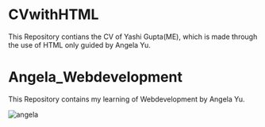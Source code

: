 # CVwithHTML
This Repository contians the CV of Yashi Gupta(ME), which is made through the use of HTML only guided by Angela Yu.

# Angela_Webdevelopment
This Repository contains my learning of Webdevelopment by Angela Yu.

![angela](https://user-images.githubusercontent.com/98335217/227704570-ecde2ae5-dd3d-4998-ae7e-466a6eb789b5.jpeg)
